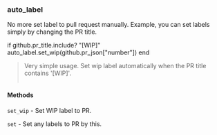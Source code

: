 ### auto_label

No more set label to pull request manually.
Example, you can set labels simply by changing the PR title.

if github.pr_title.include? "[WIP]"
  auto_label.set_wip(github.pr_json["number"])
end

<blockquote>Very simple usage. Set wip label automatically when the PR title contains '[WIP]'.
  <pre></pre>
</blockquote>

#### Methods

`set_wip` - Set WIP label to PR.

`set` - Set any labels to PR by this.
